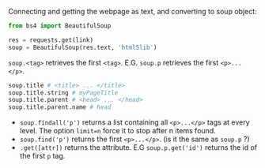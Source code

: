 Connecting and getting the webpage as text, and converting to soup object:
```python
from bs4 import BeautifulSoup

res = requests.get(link)
soup = BeautifulSoup(res.text, 'html5lib')
```

`soup.<tag>` retrieves the first `<tag>`. E.G. `soup.p` retrieves the first `<p>...</p>`.
```python
soup.title # <title> ... </title>
soup.title.string # myPageTitle
soup.title.parent # <head> ... </head>
soup.title.parent.name # head
```
- `soup.findall('p')` returns a list containing all `<p>...</p>` tags at every level. The option `limit=n` force it to stop after n items found.
- `soup.find('p')` returns the first `<p>...</p>`. (is it the same as `soup.p` ?)
- `.get([attr])` returns the attribute. E.G `soup.p.get('id')` returns the id of the first `p` tag.
